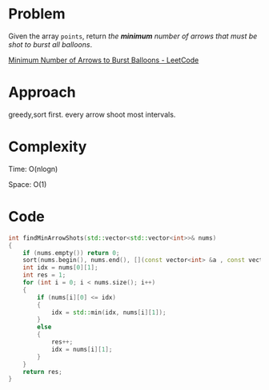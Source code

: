 # Problem

Given the array `points`, return *the **minimum** number of arrows that must be shot to burst all balloons*.

[Minimum Number of Arrows to Burst Balloons - LeetCode](https://leetcode.com/problems/minimum-number-of-arrows-to-burst-balloons/description/?envType=study-plan-v2&envId=top-interview-150)

# Approach

greedy,sort first. every arrow shoot most intervals.

# Complexity

Time: O(nlogn)

Space: O(1)

# Code

```c++
int findMinArrowShots(std::vector<std::vector<int>>& nums) 
{
    if (nums.empty()) return 0;
    sort(nums.begin(), nums.end(), [](const vector<int> &a , const vector<int> &b){ return a[0] < b[0];});
    int idx = nums[0][1];
    int res = 1;
    for (int i = 0; i < nums.size(); i++)
    {
        if (nums[i][0] <= idx)
        {
            idx = std::min(idx, nums[i][1]);
        }
        else
        {
            res++;
            idx = nums[i][1];
        }
    }
    return res;
}
```
